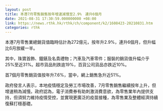 ```yaml
---
layout: post
title: 本港7月零售銷售按年增速減慢至2.9%　連升6個月
date: 2021-08-31 17:30:59.000000000 +08:00
link: https://news.rthk.hk/rthk/ch/component/k2/1608423-20210831.htm
categories: rthk
---
```


本港7月零售業總銷貨值臨時估計為272億元，按年升2.9%，連升6個月，但升幅比6月放緩一半。

其中，珠寶首飾、鐘錶及名貴禮物；汽車及汽車零件；服裝的銷貨值升幅介乎25%至近31%。超市貨品則跌逾19%，百貨公司貨品亦跌近10%。

首7個月零售銷貨值按年升7.6%，當中，網上銷售急升近51%。

政府發言人表示，本地疫情穩定及勞工市場改善，7月零售銷售繼續按年上升，但增速稍為減慢。政府認為，電子消費券有助刺激消費意欲，為零售業年內提供支持，但須努力維持疫情受控，並實現更廣泛的疫苗接種，為零售業及整體經濟持續復蘇打穩基礎。
